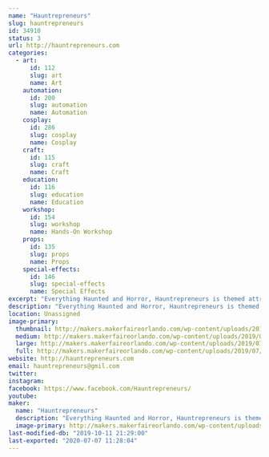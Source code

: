```yaml
---
name: "Hauntrepreneurs"
slug: hauntrepreneurs
id: 34910
status: 3
url: http://hauntrepreneurs.com
categories:
  - art:
      id: 112
      slug: art
      name: Art
    automation:
      id: 200
      slug: automation
      name: Automation
    cosplay:
      id: 286
      slug: cosplay
      name: Cosplay
    craft:
      id: 115
      slug: craft
      name: Craft
    education:
      id: 116
      slug: education
      name: Education
    workshop:
      id: 154
      slug: workshop
      name: Hands-On Workshop
    props:
      id: 135
      slug: props
      name: Props
    special-effects:
      id: 146
      slug: special-effects
      name: Special Effects
excerpt: "Everything Haunted and Horror, Hauntrepreneurs is themed attraction design and consulting firm specializing helping people get started in the haunted attraction business. Booth demonstrations include, scenic and faux painting, special FX makeup and prop making, "
description: "Everything Haunted and Horror, Hauntrepreneurs is themed attraction design and consulting firm specializing helping people get started in the haunted attraction business. Booth demonstrations include, scenic and faux painting, special FX makeup and prop making, "
location: Unassigned
image-primary:
  thumbnail: http://makers.makerfaireorlando.com/wp-content/uploads/2019/07/972-951-5100-Hauntrepreneurs@gmail5x10-150x150.png
  medium: http://makers.makerfaireorlando.com/wp-content/uploads/2019/07/972-951-5100-Hauntrepreneurs@gmail5x10-300x150.png
  large: http://makers.makerfaireorlando.com/wp-content/uploads/2019/07/972-951-5100-Hauntrepreneurs@gmail5x10.png
  full: http://makers.makerfaireorlando.com/wp-content/uploads/2019/07/972-951-5100-Hauntrepreneurs@gmail5x10.png
website: http://hauntrepreneurs.com
email: hauntrepreneurs@gmil.com
twitter: 
instagram: 
facebook: https://www.facebook.com/Hauntrepreneurs/
youtube: 
maker:
  name: "Hauntrepreneurs"
  description: "Everything Haunted and Horror, Hauntrepreneurs is themed attraction design and consulting firm specializing helping people get started in the haunted attraction business. Booth demonstrations include, scenic and faux painting, special FX makeup and prop making, "
  image-primary: http://makers.makerfaireorlando.com/wp-content/uploads/2019/07/404994_416632531683474_678520938_n.jpg
last-modified-db: "2019-10-11 21:29:00"
last-exported: "2020-07-07 11:28:04"
---
```

